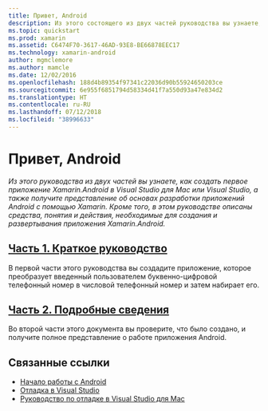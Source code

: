 ```yaml
---
title: Привет, Android
description: Из этого состоящего из двух частей руководства вы узнаете, как создать первое приложение Xamarin.Android в Visual Studio для Mac или Visual Studio. Вы также получите представление об основах разработки приложений Android с помощью Xamarin. Кроме того, в этом руководстве будут описаны средства, понятия и действия, необходимые для построения и развертывания приложения Xamarin.Android.
ms.topic: quickstart
ms.prod: xamarin
ms.assetid: C6474F70-3617-46AD-93E8-BE66878EEC17
ms.technology: xamarin-android
author: mgmclemore
ms.author: mamcle
ms.date: 12/02/2016
ms.openlocfilehash: 188d4b89354f97341c22036d90b55924650203ce
ms.sourcegitcommit: 6e955f6851794d58334d41f7a550d93a47e834d2
ms.translationtype: HT
ms.contentlocale: ru-RU
ms.lasthandoff: 07/12/2018
ms.locfileid: "38996633"
---
```

# <a name="hello-android"></a>Привет, Android

_Из этого руководства из двух частей вы узнаете, как создать первое приложение Xamarin.Android в Visual Studio для Mac или Visual Studio, а также получите представление об основах разработки приложений Android с помощью Xamarin. Кроме того, в этом руководстве описаны средства, понятия и действия, необходимые для создания и развертывания приложения Xamarin.Android._

##  <a name="part-1-quickstartandroidget-startedhello-androidhello-android-quickstartmd"></a>[Часть 1. Краткое руководство](~/android/get-started/hello-android/hello-android-quickstart.md)

В первой части этого руководства вы создадите приложение, которое преобразует введенный пользователем буквенно-цифровой телефонный номер в числовой телефонный номер и затем набирает его.

##  <a name="part-2-deep-diveandroidget-startedhello-androidhello-android-deepdivemd"></a>[Часть 2. Подробные сведения](~/android/get-started/hello-android/hello-android-deepdive.md)

Во второй части этого документа вы проверите, что было создано, и получите полное представление о работе приложения Android.


## <a name="related-links"></a>Связанные ссылки

- [Начало работы с Android](http://developer.android.com/training/index.html)
- [Отладка в Visual Studio](https://docs.microsoft.com/visualstudio/debugger/)
- [Руководство по отладке в Visual Studio для Mac](https://developer.xamarin.com/recipes/cross-platform/ide/debugging/)
